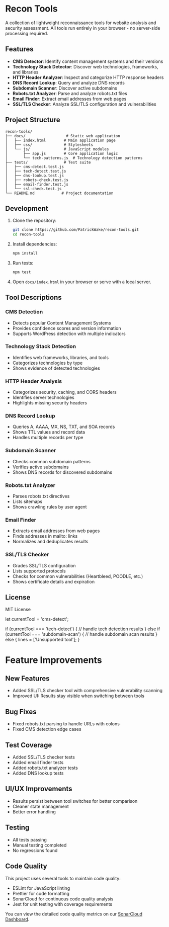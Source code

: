 # Recon Tools

A collection of lightweight reconnaissance tools for website analysis and security assessment. All tools run entirely in your browser - no server-side processing required.

## Features

- **CMS Detector**: Identify content management systems and their versions
- **Technology Stack Detector**: Discover web technologies, frameworks, and libraries
- **HTTP Header Analyzer**: Inspect and categorize HTTP response headers
- **DNS Record Lookup**: Query and analyze DNS records
- **Subdomain Scanner**: Discover active subdomains
- **Robots.txt Analyzer**: Parse and analyze robots.txt files
- **Email Finder**: Extract email addresses from web pages
- **SSL/TLS Checker**: Analyze SSL/TLS configuration and vulnerabilities

## Project Structure

```
recon-tools/
├── docs/                  # Static web application
│   ├── index.html        # Main application page
│   ├── css/              # Stylesheets
│   └── js/               # JavaScript modules
│       ├── app.js        # Core application logic
│       └── tech-patterns.js  # Technology detection patterns
├── tests/                # Test suite
│   ├── cms-detect.test.js
│   ├── tech-detect.test.js
│   ├── dns-lookup.test.js
│   ├── robots-check.test.js
│   ├── email-finder.test.js
│   └── ssl-check.test.js
└── README.md            # Project documentation
```

## Development

1. Clone the repository:

   ```bash
   git clone https://github.com/PatrickWake/recon-tools.git
   cd recon-tools
   ```

2. Install dependencies:

   ```bash
   npm install
   ```

3. Run tests:

   ```bash
   npm test
   ```

4. Open `docs/index.html` in your browser or serve with a local server.

## Tool Descriptions

### CMS Detection

- Detects popular Content Management Systems
- Provides confidence scores and version information
- Supports WordPress detection with multiple indicators

### Technology Stack Detection

- Identifies web frameworks, libraries, and tools
- Categorizes technologies by type
- Shows evidence of detected technologies

### HTTP Header Analysis

- Categorizes security, caching, and CORS headers
- Identifies server technologies
- Highlights missing security headers

### DNS Record Lookup

- Queries A, AAAA, MX, NS, TXT, and SOA records
- Shows TTL values and record data
- Handles multiple records per type

### Subdomain Scanner

- Checks common subdomain patterns
- Verifies active subdomains
- Shows DNS records for discovered subdomains

### Robots.txt Analyzer

- Parses robots.txt directives
- Lists sitemaps
- Shows crawling rules by user agent

### Email Finder

- Extracts email addresses from web pages
- Finds addresses in mailto: links
- Normalizes and deduplicates results

### SSL/TLS Checker

- Grades SSL/TLS configuration
- Lists supported protocols
- Checks for common vulnerabilities (Heartbleed, POODLE, etc.)
- Shows certificate details and expiration

## License

MIT License

let currentTool = 'cms-detect';

if (currentTool === 'tech-detect') {
// handle tech detection results
} else if (currentTool === 'subdomain-scan') {
// handle subdomain scan results
} else {
lines = ['Unsupported tool'];
}

# Feature Improvements

## New Features

- Added SSL/TLS checker tool with comprehensive vulnerability scanning
- Improved UI: Results stay visible when switching between tools

## Bug Fixes

- Fixed robots.txt parsing to handle URLs with colons
- Fixed CMS detection edge cases

## Test Coverage

- Added SSL/TLS checker tests
- Added email finder tests
- Added robots.txt analyzer tests
- Added DNS lookup tests

## UI/UX Improvements

- Results persist between tool switches for better comparison
- Cleaner state management
- Better error handling

## Testing

- All tests passing
- Manual testing completed
- No regressions found

## Code Quality

This project uses several tools to maintain code quality:

- ESLint for JavaScript linting
- Prettier for code formatting
- SonarCloud for continuous code quality analysis
- Jest for unit testing with coverage requirements

You can view the detailed code quality metrics on our [SonarCloud Dashboard](https://sonarcloud.io/project/overview?id=patrickwake_recon-tools).

